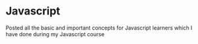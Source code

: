 # Javascript
Posted all the basic and important concepts for Javascript learners which I have done during my Javascript course
